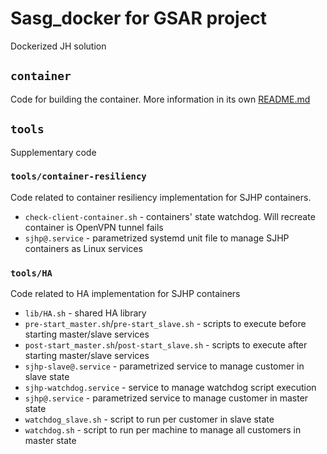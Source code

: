 # Sasg_docker for GSAR project

Dockerized JH solution

## `container`

Code for building the container. More information in its own [README.md](./container/README.md)

## `tools`

Supplementary code

### `tools/container-resiliency`

Code related to container resiliency implementation for SJHP
containers.

* `check-client-container.sh` - containers' state watchdog. Will recreate container is OpenVPN tunnel fails
* `sjhp@.service` - parametrized systemd unit file to manage SJHP containers as Linux services

### `tools/HA`

Code related to HA implementation for SJHP containers

* `lib/HA.sh` - shared HA library
* `pre-start_master.sh`/`pre-start_slave.sh` - scripts to execute before starting master/slave services
* `post-start_master.sh`/`post-start_slave.sh` - scripts to execute after starting master/slave services
* `sjhp-slave@.service` - parametrized service to manage customer in slave state
* `sjhp-watchdog.service` - service to manage watchdog script execution
* `sjhp@.service` - parametrized service to manage customer in master state
* `watchdog_slave.sh` - script to run per customer in slave state
* `watchdog.sh` - script to run per machine to manage all customers in master state
